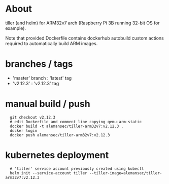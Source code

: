 
# About #

tiller (and helm) for ARM32v7 arch (Raspberry Pi 3B running 32-bit OS for example).

Note that provided Dockerfile contains dockerhub autobuild custom actions required to automatically build ARM images.

# branches / tags #

- 'master' branch : 'latest' tag
- 'v2.12.3' : 'v2.12.3' tag


# manual build / push #

```
  git checkout v2.12.3
  # edit Dockerfile and comment line copying qemu-arm-static
  docker build -t alemansec/tiller-arm32v7:v2.12.3 .
  docker login
  docker push alemansec/tiller-arm32v7:v2.12.3
```

# kubernetes deployment #

```
  # 'tiller' service account previously created using kubectl
  helm init --service-account tiller --tiller-image=alemansec/tiller-arm32v7:v2.12.3
```

